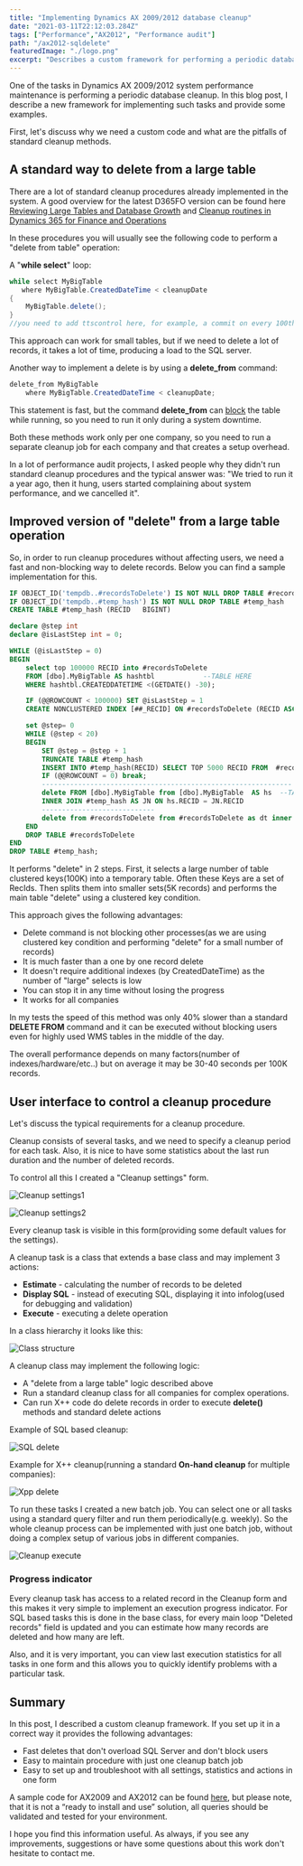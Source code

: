 ```yaml
---
title: "Implementing Dynamics AX 2009/2012 database cleanup"
date: "2021-03-11T22:12:03.284Z"
tags: ["Performance","AX2012", "Performance audit"]
path: "/ax2012-sqldelete"
featuredImage: "./logo.png"
excerpt: "Describes a custom framework for performing a periodic database cleanup"
---
```


One of the tasks in Dynamics AX 2009/2012 system performance maintenance is performing a periodic database cleanup. In this blog post, I describe a new framework for implementing such tasks and provide some examples.

First, let's discuss why we need a custom code and what are the pitfalls of standard cleanup methods.

## A standard way to delete from a large table

There are a lot of standard cleanup procedures already implemented in the system. A good overview for the latest D365FO version can be found here [Reviewing Large Tables and Database Growth](https://community.dynamics.com/ax/b/axinthefield/posts/f-o-data-management-reviewing-large-tables-and-database-growth) and [Cleanup routines in Dynamics 365 for Finance and Operations](https://docs.microsoft.com/en-us/archive/blogs/axsa/cleanup-routines-in-dynamics-365-for-finance-and-operations)

In these procedures you will usually see the following code to perform a "delete from table" operation:

A "**while select**" loop:

```csharp
while select MyBigTable
   where MyBigTable.CreatedDateTime < cleanupDate
{
    MyBigTable.delete();
}    
//you need to add ttscontrol here, for example, a commit on every 100th record
```

This approach can work for small tables, but if we need to delete a lot of records, it takes a lot of time, producing a load to the SQL server.

Another way to implement a delete is by using a **delete_from** command:

```csharp
delete_from MyBigTable
    where MyBigTable.CreatedDateTime < cleanupDate;
```

This statement is fast, but the command **delete_from** can [block](https://denistrunin.com/understanding-sql-blocking) the table while running, so you need to run it only during a system downtime.

Both these methods work only per one company, so you need to run a separate cleanup job for each company and that creates a setup overhead.

In a lot of performance audit projects, I asked people why they didn't run standard cleanup procedures and the typical answer was: "We tried to run it a year ago, then it hung, users started complaining about system performance, and we cancelled it".

## Improved version of "delete" from a large table operation

So, in order to run cleanup procedures without affecting users, we need a fast and non-blocking way to delete records. Below you can find a sample implementation for this.

```sql
IF OBJECT_ID('tempdb..#recordsToDelete') IS NOT NULL DROP TABLE #recordsToDelete
IF OBJECT_ID('tempdb..#temp_hash') IS NOT NULL DROP TABLE #temp_hash
CREATE TABLE #temp_hash (RECID   BIGINT)

declare @step int
declare @isLastStep int = 0;

WHILE (@isLastStep = 0)
BEGIN
    select top 100000 RECID into #recordsToDelete
    FROM [dbo].MyBigTable AS hashtbl            --TABLE HERE
    WHERE hashtbl.CREATEDDATETIME <(GETDATE() -30);

    IF (@@ROWCOUNT < 100000) SET @isLastStep = 1
    CREATE NONCLUSTERED INDEX [##_RECID] ON #recordsToDelete (RECID ASC)

    set @step= 0
    WHILE (@step < 20)
    BEGIN
        SET @step = @step + 1
        TRUNCATE TABLE #temp_hash
        INSERT INTO #temp_hash(RECID) SELECT TOP 5000 RECID FROM  #recordsToDelete;
        IF (@@ROWCOUNT = 0) break;
        --------------------------------------------------------------
        delete FROM [dbo].MyBigTable from [dbo].MyBigTable  AS hs  --TABLE HERE
        INNER JOIN #temp_hash AS JN ON hs.RECID = JN.RECID
        ----------------------------
        delete from #recordsToDelete from #recordsToDelete as dt inner join #temp_hash as dl   on dl.RECID =dt.RECID
    END
    DROP TABLE #recordsToDelete
END
DROP TABLE #temp_hash;
```

It performs "delete" in 2 steps. First, it selects a large number of table clustered keys(100K) into a temporary table. Often these Keys are a set of RecIds. Then splits them into smaller sets(5K records) and performs the main table "delete" using a clustered key condition.

This approach gives the following advantages:

- Delete command is not blocking other processes(as we are using clustered key condition and performing "delete" for a small number of records)
- It is much faster than a one by one record delete
- It doesn't require additional indexes (by CreatedDateTime) as the number of "large" selects is low
- You can stop it in any time without losing the progress
- It works for all companies

In my tests the speed of this method was only 40% slower than a  standard **DELETE FROM** command and it can be executed without blocking users even for highly used WMS tables in the middle of the day.

The overall performance depends on many factors(number of indexes/hardware/etc..) but on average it may be 30-40 seconds per 100K records.

## User interface to control a cleanup procedure

Let's discuss the typical requirements for a cleanup procedure.

Cleanup consists of several tasks, and we need to specify a cleanup period for each task. Also, it is nice to have some statistics about the last run duration and the number of deleted records.

To control all this I created a "Cleanup settings" form.  

![Cleanup settings1](CleanupSettings.png)

 ![Cleanup settings2](CleanupSettings2.png)

Every cleanup task is visible in this form(providing some default values for the settings).

A cleanup task is a class that extends a base class and may implement 3 actions:

- **Estimate** - calculating the number of records to be deleted
- **Display SQL** - instead of executing SQL, displaying it into infolog(used for debugging and validation)
- **Execute** - executing a delete operation

In a class hierarchy it looks like this:

![Class structure](ClassStructure.png)

A cleanup class may implement the following logic: 

- A "delete from a large table" logic described above 
- Run a standard cleanup class for all companies for complex operations.
- Can run X++ code do delete records in order to execute **delete()** methods and standard delete actions

Example of SQL based cleanup:

![SQL delete](SQLSelectDelete.png)

Example for X++ cleanup(running a standard **On-hand cleanup** for multiple companies):

![Xpp delete](XppSelectDelete.png)

To run these tasks I created a new batch job. You can select one or all tasks using a standard query filter and run them periodically(e.g. weekly).  So the whole cleanup process can be implemented with just one batch job, without doing a complex setup of various jobs in different companies.  

![Cleanup execute](CleanupRun.png)

### Progress indicator

Every cleanup task has access to a related record in the Cleanup form and this makes it very simple to implement an execution progress indicator. For SQL based tasks this is done in the base class, for every main loop "Deleted records" field is updated and you can estimate how many records are deleted and how many are left.

Also, and it is very important, you can view last execution statistics for all tasks in one form and this allows you to quickly identify problems with a particular task.

## Summary

In this post, I described a custom cleanup framework. If you set up it in a correct way it provides the following advantages:

- Fast deletes that don't overload SQL Server and don't block users
- Easy to maintain procedure with just one cleanup batch job
- Easy to set up and troubleshoot with all settings, statistics and actions in one form

A sample code for AX2009 and AX2012 can be found [here](https://github.com/TrudAX/TRUDScripts/tree/master/Performance/Jobs/DataCleanup), but please note, that it is not a “ready to install and use” solution, all queries should be validated and tested for your environment.

I hope you find this information useful. As always, if you see any improvements, suggestions or have some questions about this work don't hesitate to contact me.
